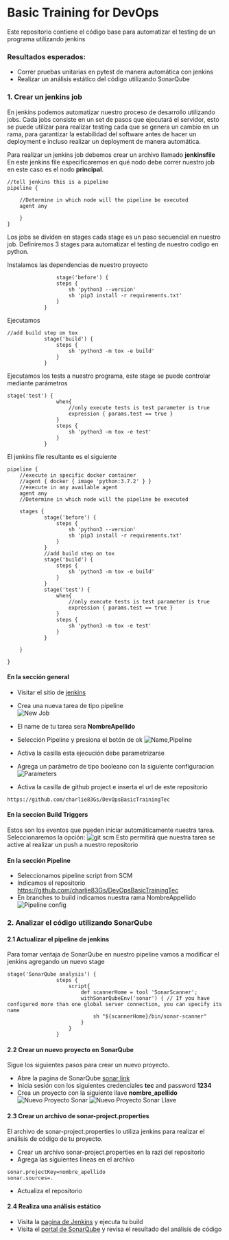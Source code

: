 # Basic Training for DevOps
Este repositorio contiene el código base para automatizar el testing de un programa utilizando jenkins
 
### Resultados esperados:
- Correr pruebas unitarias en pytest de manera automática con jenkins
- Realizar un análisis estático del código utilizando SonarQube
 
 
### 1. Crear un jenkins job
En jenkins podemos automatizar nuestro proceso de desarrollo utilizando jobs. Cada jobs consiste en un set de pasos 
que ejecutará el servidor, esto se puede utilizar para realizar testing cada que se genera un cambio en un rama, para garantizar la estabilidad del software antes de hacer un deployment e incluso realizar un deployment de manera automática.
 
 
Para realizar un  jenkins job debemos crear un archivo llamado **jenkinsfile**
En este jenkins file especificaremos en qué nodo debe correr nuestro job en este caso es el nodo **principal**.
~~~
//tell jenkins this is a pipeline
pipeline {
 
    //Determine in which node will the pipeline be executed
    agent any
     
    }
}
~~~
 
Los jobs se dividen en stages cada stage es un paso secuencial en nuestro job. Definiremos 3 stages para automatizar el testing de nuestro codigo en python.
 
 
Instalamos las dependencias de nuestro proyecto
~~~
                stage('before') {
                steps {
                    sh 'python3 --version'
                    sh 'pip3 install -r requirements.txt'
                }
            }
~~~
 
 
Ejecutamos 
~~~
//add build step on tox
            stage('build') {
                steps {
                    sh 'python3 -m tox -e build'
                }
            }
~~~
 
 
Ejecutamos los tests a nuestro programa, este stage se puede controlar mediante parámetros
~~~
stage('test') {
                when{
                    //only execute tests is test parameter is true
                    expression { params.test == true }
                }
                steps {
                    sh 'python3 -m tox -e test'
                }
            }
~~~
 
El jenkins file resultante es el siguiente
~~~
pipeline {
    //execute in specific docker container
    //agent { docker { image 'python:3.7.2' } }
    //execute in any available agent
    agent any
    //Determine in which node will the pipeline be executed
 
    stages {
            stage('before') {
                steps {
                    sh 'python3 --version'
                    sh 'pip3 install -r requirements.txt'
                }
            }
            //add build step on tox
            stage('build') {
                steps {
                    sh 'python3 -m tox -e build'
                }
            }
            stage('test') {
                when{
                    //only execute tests is test parameter is true
                    expression { params.test == true }
                }
                steps {
                    sh 'python3 -m tox -e test'
                }
            }
        
    }
    
}
~~~
 
#### En la sección general
- Visitar el sitio de [jenkins](jenknis-tec.westus.cloudapp.azure.com)
- Crea una nueva tarea de tipo  pipeline<br>
![New Job](.images/newTask.PNG)
 
- El name de tu tarea sera **NombreApellido**
- Selección Pipeline y presiona el botón de ok
![Name,Pipeline](.images/Pipeline.PNG)
- Activa la casilla esta ejecución debe parametrizarse
- Agrega un parámetro de tipo booleano con la siguiente configuracion
![Parameters](.images/parameters.PNG)
- Activa la casilla de github project e inserta el url de este repositorio
~~~
https://github.com/charlie83Gs/DevOpsBasicTrainingTec
~~~
#### En la seccion Build Triggers
Estos son los eventos que pueden iniciar automáticamente nuestra tarea.
Seleccionaremos la opción: 
![git scm](.images/gitscm.PNG)
Esto permitirá que nuestra tarea se active al realizar un push a nuestro repositorio
 
#### En la sección Pipeline
- Seleccionamos pipeline script from SCM
- Indicamos el repositorio https://github.com/charlie83Gs/DevOpsBasicTrainingTec
- En branches to build indicamos nuestra rama NombreAppellido
![Pipeline config](.images/PipelineConfig.PNG)
 
 
### 2. Analizar el código utilizando SonarQube
 
#### 2.1 Actualizar el pipeline de jenkins
Para tomar ventaja de SonarQube en nuestro pipeline vamos a modificar el jenkins agregando un nuevo stage
 
~~~
stage('SonarQube analysis') {
                steps {
                    script{
                        def scannerHome = tool 'SonarScanner';
                        withSonarQubeEnv('sonar') { // If you have configured more than one global server connection, you can specify its name
                            sh "${scannerHome}/bin/sonar-scanner"
                        }
                    }
                }
~~~
 
#### 2.2 Crear un nuevo proyecto en SonarQube
Sigue los siguientes pasos para crear un nuevo proyecto.
- Abre la pagina de SonarQube [sonar link](http://sonar-tec.westus.cloudapp.azure.com:9000/)
- Inicia sesión con los siguientes credenciales **tec** and password **$1234$**
- Crea un proyecto con la siguiente llave **nombre_apellido**
![Nuevo Proyecto Sonar](./.images/sonarNewProject.PNG)
![Nuevo Proyecto Sonar Llave](./.images/sonarKey.PNG)
 
#### 2.3 Crear un archivo de sonar-project.properties
El archivo de sonar-project.properties lo utiliza jenkins para realizar el análisis de código de tu proyecto.
- Crear un archivo sonar-project.properties en la razi del repositorio
- Agrega las siguientes líneas en el archivo
~~~
sonar.projectKey=nombre_apellido
sonar.sources=.
~~~
- Actualiza el repositorio
 
#### 2.4 Realiza una análisis estático
- Visita la [pagina de Jenkins](http://jenknis-tec.westus.cloudapp.azure.com/) y ejecuta tu build
- Visita el [portal de SonarQube](http://sonar-tec.westus.cloudapp.azure.com:9000/) y revisa el resultado del análisis de código
